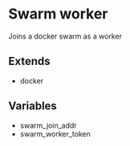 # Swarm worker

Joins a docker swarm as a worker

## Extends

- docker

## Variables

- swarm_join_addr
- swarm_worker_token
